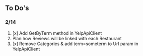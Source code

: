 ##  To Do's
### 2/14
1. [x] Add GetByTerm method in YelpApiClient
2. Plan how Reviews will be linked with each Restaurant
3. [x] Remove Categories & add term=someterm to Url param in YelpApiClient

